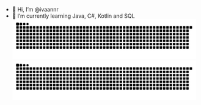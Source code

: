 - 👋 Hi, I’m @ivaannr
- 🌱 I’m currently learning Java, C#, Kotlin and SQL <br>
![GitHub Snake Light](https://github.com/ivaannr/ivaannr/blob/output/github-contribution-grid-snake.svg#gh-light-mode-only)
![GitHub Snake dark](https://github.com/ivaannr/ivaannr/blob/output/github-contribution-grid-snake-dark.svg)

<!---
ivaannr/ivaannr is a ✨ special ✨ repository because its `README.md` (this file) appears on your GitHub profile.
You can click the Preview link to take a look at your changes.
--->
